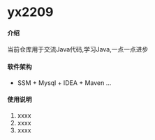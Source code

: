 # yx2209

#### 介绍
当前仓库用于交流Java代码,学习Java,一点一点进步

#### 软件架构
* SSM + Mysql + IDEA + Maven ...


#### 使用说明

1.  xxxx
2.  xxxx
3.  xxxx